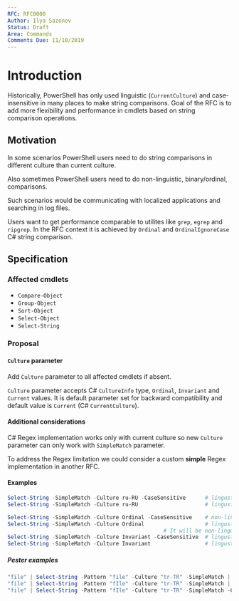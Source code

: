 ```yaml
---
RFC: RFC0000
Author: Ilya Sazonov
Status: Draft
Area: Commands
Comments Due: 11/10/2019
---
```


# Introduction

Historically, PowerShell has only used linguistic (`CurrentCulture`) and case-insensitive in many places to make string comparisons.
Goal of the RFC is to add more flexibility and performance in cmdlets based on string comparison operations.

## Motivation

In some scenarios PowerShell users need to do string comparisons in different culture than current culture.

Also sometimes PowerShell users need to do non-linguistic, binary/ordinal, comparisons.

Such scenarios would be communicating with localized applications and searching in log files.

Users want to get performance comparable to utilites like `grep`, `egrep` and `ripgrep`.
In the RFC context it is achieved by `Ordinal` and `OrdinalIgnoreCase` C# string comparison.

## Specification

### Affected cmdlets

- `Compare-Object`
- `Group-Object`
- `Sort-Object`
- `Select-Object`
- `Select-String`

### Proposal

#### `Culture` parameter

Add `Culture` parameter to all affected cmdlets if absent.

`Culture` parameter accepts C# `CultureInfo` type, `Ordinal`, `Invariant` and `Current` values.
It is default parameter set for backward compatibility and default value is `Current` (C# `CurrentCulture`).

#### Additional considerations

C# Regex implementation works only with current culture so new `Culture` parameter can only work with `SimpleMatch` parameter.

To address the Regex limitation we could consider a custom __simple__ Regex implementation in another RFC.

#### Examples

```powershell
Select-String -SimpleMatch -Culture ru-RU -CaseSensitive      # lingustic as expected for Culture term
Select-String -SimpleMatch -Culture ru-RU                     # lingustic

Select-String -SimpleMatch -Culture Ordinal -CaseSensitive    # non-lingustic - corresponds to C# `Ordinal`
Select-String -SimpleMatch -Culture Ordinal                   # lingustic in .Net Core 3.* - corresponds to C# `OrdinalIgnoreCase`
                                                 # It will be non-lingustic in .Net Core 5.* (Simple Case Folding). See https://github.com/dotnet/corefx/issues/41333 .
Select-String -SimpleMatch -Culture Invariant -CaseSensitive  # lingustic
Select-String -SimpleMatch -Culture Invariant                 # lingustic - corresponds to `InvariantCultureIgnoreCase`
```

##### Pester examples

```powershell
"file" | Select-String -Pattern "file" -Culture "tr-TR" -SimpleMatch | Should -BeExactly "file"
"file" | Select-String -Pattern "fIle" -Culture "tr-TR" -SimpleMatch | Should -BeNullOrEmpty
"file" | Select-String -Pattern "fIle" -Culture "tr-TR" -SimpleMatch -CaseSensitive | Should -BeNullOrEmpty
```
